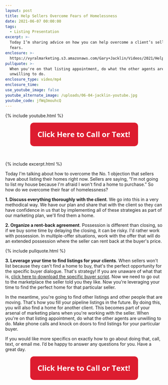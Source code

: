 ```yaml
---
layout: post
title: Help Sellers Overcome Fears of Homelessness
date: 2021-06-07 00:00:00
tags:
  - Listing Presentation
excerpt: >-
  Today I’m sharing advice on how you can help overcome a client’s selling
  fears.
enclosure: >-
  https://vyralmarketing.s3.amazonaws.com/Gary+Jacklin/Videos/2021/Help+Sellers+Overcome+Fears+of+Homelessness.mp4
pullquote: >-
  When you're on that listing appointment, do what the other agents are
  unwilling to do.
enclosure_type: video/mp4
enclosure_time:
use_youtube_image: false
youtube_alternate_image: /uploads/06-04-jacklin-youtube.jpg
youtube_code: jfWq3mouhcQ
---
```

{% include youtube.html %}

<center><a href="tel:6306382600"><img width="345" height="75" src="uploads/Button - 345.png" /></a></center>

&nbsp;

{% include excerpt.html %}

Today I'm talking about how to overcome the No. 1 objection that sellers have about listing their homes right now. Sellers are saying, “I'm not going to list my house because I'm afraid I won't find a home to purchase.” So how do we overcome their fear of homelessness?

**1\. Discuss everything thoroughly with the client**. We go into this in a very methodical way. We have our plan and share that with the client so they can have confidence in us that by implementing all of these strategies as part of our marketing plan, we'll find them a home.

**2\. Organize a rent-back agreement**. Possession is different than closing, so if we buy some time by delaying the closing, it can be risky. I'd rather work with possession. In multiple-offer situations, work with the offer that will do an extended possession where the seller can rent back at the buyer's price.

{% include pullquote.html %}

**3\. Leverage your time to find listings for your clients**. When sellers won't list because they can't find a home to buy, that's the perfect opportunity for the specific buyer dialogue. That's strategy\! If you are unaware of what that is, <u><a target="_blank" rel="noopener" href="https://join.gochicagolandhomes.com/ask/0f71d6291fda676980a5ebfe3bee64c6">click here to download the specific buyer script</a></u>. Now we need to go out to the marketplace the seller told you they like. Now you're leveraging your time to find the perfect home for that particular seller.

In the meantime, you're going to find other listings and other people that are moving. That's how you fill your pipeline listings in the future. By doing this, you will also find a home for another client. This becomes part of your arsenal of marketing plans when you're working with the seller. When you're on that listing appointment, do what the other agents are unwilling to do. Make phone calls and knock on doors to find listings for your particular buyer.

If you would like more specifics on exactly how to go about doing that, call, text, or email me. I’d be happy to answer any questions for you. Have a great day.

<center><a href="tel:6306382600"><img width="345" height="75" src="uploads/Button - 345.png" /></a></center>
